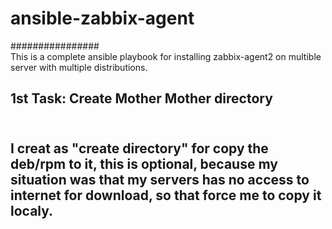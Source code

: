 # ansible-zabbix-agent<br/>
################<br/>
This is a complete ansible playbook for installing zabbix-agent2 on multible server with multiple distributions.
<h2>1st Task: Create Mother Mother directory<h2/><br/>
I creat as "create directory" for copy the deb/rpm to it, this is optional, because my situation was that my servers has no access to internet for download, so that force me to copy it localy.

